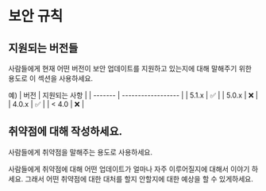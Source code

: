 # 보안 규칙

## 지원되는 버전들

사람들에게 현재 어떤 버전이 보안 업데이트를 지원하고 있는지에 대해 말해주기 위한 용도로
이 섹션을 사용하세요.

예)
| 버전 | 지원되는 사항          |
| ------- | ------------------ |
| 5.1.x   | :white_check_mark: |
| 5.0.x   | :x:                |
| 4.0.x   | :white_check_mark: |
| < 4.0   | :x:                |

## 취약점에 대해 작성하세요.

사람들에게 취약점을 말해주는 용도로 사용하세요.

사람들에게 취약점에 대해 어떤 업데이트가 얼마나 자주 이루어질지에 대해서 이야기 하세요. 
그래서 어떤 취약점에 대한 대처를 할지 안할지에 대한 예상을 할 수 있게하세요.
